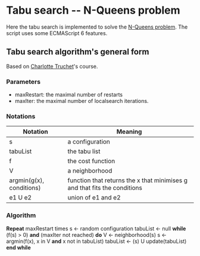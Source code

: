 # Tabu search -- N-Queens problem

Here the tabu search is implemented to solve the [N-Queens problem](https://en.wikipedia.org/wiki/Eight_queens_puzzle).
The script uses some ECMAScript 6 features.

## Tabu search algorithm's general form
Based on [Charlotte Truchet](http://www.normalesup.org/~truchet/)'s course.

### Parameters
  - maxRestart: the maximal number of restarts
  - maxIter:    the maximal number of localsearch iterations.

### Notations
  Notation | Meaning
  -------- | -------
  s        | a configuration
  tabuList | the tabu list
  f        | the cost function
  V        | a neighborhood
  argmin(g(x), conditions) | function that returns the x that minimises g and that fits the conditions
  e1 U e2  | union of e1 and e2

### Algorithm

**Repeat** maxRestart times
  s <- random configuration
  tabuList <- null
  **while** (f(s) > 0) **and** (maxIter not reached) **do**
    V <- neighborhood(s)
    s <- argmin(f(x), x in V **and** x not in tabuList)
    tabuList <- (s) U update(tabuList)
  **end while**
